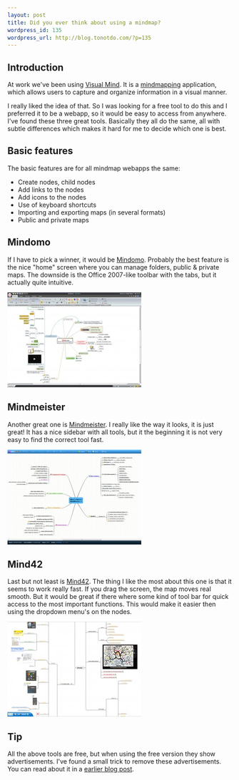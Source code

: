 ```yaml
--- 
layout: post
title: Did you ever think about using a mindmap?
wordpress_id: 135
wordpress_url: http://blog.tonotdo.com/?p=135
---
```

## Introduction
At work we've been using [Visual Mind](http://www.visual-mind.com/). It is a [mindmapping](http://mind42.com/mindmaps) application, which allows users to capture and organize information in a visual manner.

I really liked the idea of that. So I was looking for a free tool to do this and I preferred it to be a webapp, so it would be easy to access from anywhere. I've found these three great tools. Basically they all do the same, all with subtle differences which makes it hard for me to decide which one is best.

## Basic features
The basic features are for all mindmap webapps the same:

- Create nodes, child nodes
- Add links to the nodes
- Add icons to the nodes
- Use of keyboard shortcuts
- Importing and exporting maps (in several formats)
- Public and private maps

## Mindomo
If I have to pick a winner, it would be [Mindomo](http://www.mindomo.com). Probably the best feature is the nice "home" screen where you can manage folders, public & private maps. The downside is the Office 2007-like toolbar with the tabs, but it actually quite intuitive.

[![Mindomo screenshot](/content/2009/06/mindomo-thumb.jpg)](/content/2009/06/mindomo.jpg)

## Mindmeister
Another great one is [Mindmeister](http://www.mindmeister.com/). I really like the way it looks, it is just great! It has a nice sidebar with all tools, but it the beginning it is not very easy to find the correct tool fast.

[![Mindmeister screenshot](/content/2009/06/mindmeister-thumb.jpg)](/content/2009/06/mindmeister.jpg)

## Mind42
Last but not least is [Mind42](http://mind42.com). The thing I like the most about this one is that it seems to work really fast. If you drag the screen, the map moves real smooth. But it would be great if there where some kind of tool bar for quick access to the most important functions. This would make it easier then using the dropdown menu's on the nodes.

[![Mind42 screenshot"](/content/2009/06/mind42-thumb.jpg)](/content/2009/06/mind42.jpg)

## Tip
All the above tools are free, but when using the free version they show advertisements. I've found a small trick to remove these advertisements. You can read about it in a [earlier blog post](http://writepermission.com/2009/04/more-useful-space-less-annoying-advertisements/).
